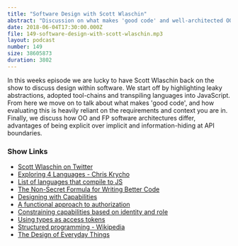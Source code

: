 ```yaml
---
title: "Software Design with Scott Wlaschin"
abstract: "Discussion on what makes 'good code' and well-architected OO and FP applications"
date: 2018-06-04T17:30:00.000Z
file: 149-software-design-with-scott-wlaschin.mp3
layout: podcast
number: 149
size: 38605873
duration: 3802
---
```


In this weeks episode we are lucky to have Scott Wlaschin back on the show to discuss design within software.
We start off by highlighting leaky abstractions, adopted tool-chains and transpiling languages into JavaScript.
From here we move on to talk about what makes 'good code', and how evaluating this is heavily reliant on the requirements and context you are in.
Finally, we discuss how OO and FP software architectures differ, advantages of being explicit over implicit and information-hiding at API boundaries.

### Show Links

* [Scott Wlaschin on Twitter](https://twitter.com/scottwlaschin)
* [Exploring 4 Languages - Chris Krycho](https://www.chriskrycho.com/2017/exploring-4-languages.html)
* [List of languages that compile to JS](https://github.com/jashkenas/coffeescript/wiki/list-of-languages-that-compile-to-js)
* [The Non-Secret Formula for Writing Better Code](https://hackernoon.com/the-non-secret-formula-for-writing-better-code-e41d1ff38682?gi=17a4ef801cfb)
* [Designing with Capabilities](https://fsharpforfunandprofit.com/cap/)
* [A functional approach to authorization](https://fsharpforfunandprofit.com/posts/capability-based-security/)
* [Constraining capabilities based on identity and role](https://fsharpforfunandprofit.com/posts/capability-based-security-2/)
* [Using types as access tokens](https://fsharpforfunandprofit.com/posts/capability-based-security-3/)
* [Structured programming - Wikipedia](https://en.wikipedia.org/wiki/Structured_programming)
* [The Design of Everyday Things](https://www.amazon.co.uk/Design-Everyday-Things-revised-expanded/dp/0262525674)
